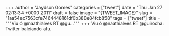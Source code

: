 
+++
author = "Jaydson Gomes"
categories = ["tweet"]
date = "Thu Jan 27 02:13:34 +0000 2011"
draft = false
image = "{TWEET_IMAGE}"
slug = "1aa54ec7563cfe7464448161df0b388e84fcb858"
tags = ["tweet"]
title = """Viu ó @naathialves RT @gu..."""
+++
Viu ó @naathialves RT @guirocha: Twitter baleiando afu.

